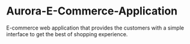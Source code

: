 # Aurora-E-Commerce-Application
E-commerce web application that provides the customers with a simple interface to get the best of shopping experience.
